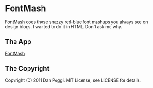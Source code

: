 # FontMash
FontMash does those snazzy red-blue font mashups you always see on design blogs. I wanted to do it in HTML. Don't ask me why.

## The App
[FontMash](http://fontmash.danpoggi.com/)

## The Copyright
Copyright (C) 2011 Dan Poggi. MIT License, see LICENSE for details.

